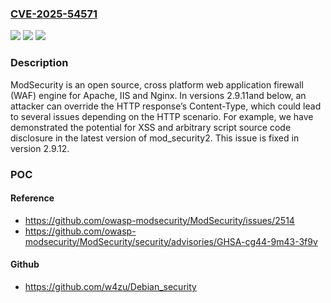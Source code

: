 ### [CVE-2025-54571](https://cve.mitre.org/cgi-bin/cvename.cgi?name=CVE-2025-54571)
![](https://img.shields.io/static/v1?label=Product&message=ModSecurity&color=blue)
![](https://img.shields.io/static/v1?label=Version&message=%3C%202.9.12%20&color=brightgreen)
![](https://img.shields.io/static/v1?label=Vulnerability&message=CWE-252%3A%20Unchecked%20Return%20Value&color=brightgreen)

### Description

ModSecurity is an open source, cross platform web application firewall (WAF) engine for Apache, IIS and Nginx. In versions 2.9.11and below, an attacker can override the HTTP response’s Content-Type, which could lead to several issues depending on the HTTP scenario. For example, we have demonstrated the potential for XSS and arbitrary script source code disclosure in the latest version of mod_security2. This issue is fixed in version 2.9.12.

### POC

#### Reference
- https://github.com/owasp-modsecurity/ModSecurity/issues/2514
- https://github.com/owasp-modsecurity/ModSecurity/security/advisories/GHSA-cg44-9m43-3f9v

#### Github
- https://github.com/w4zu/Debian_security

